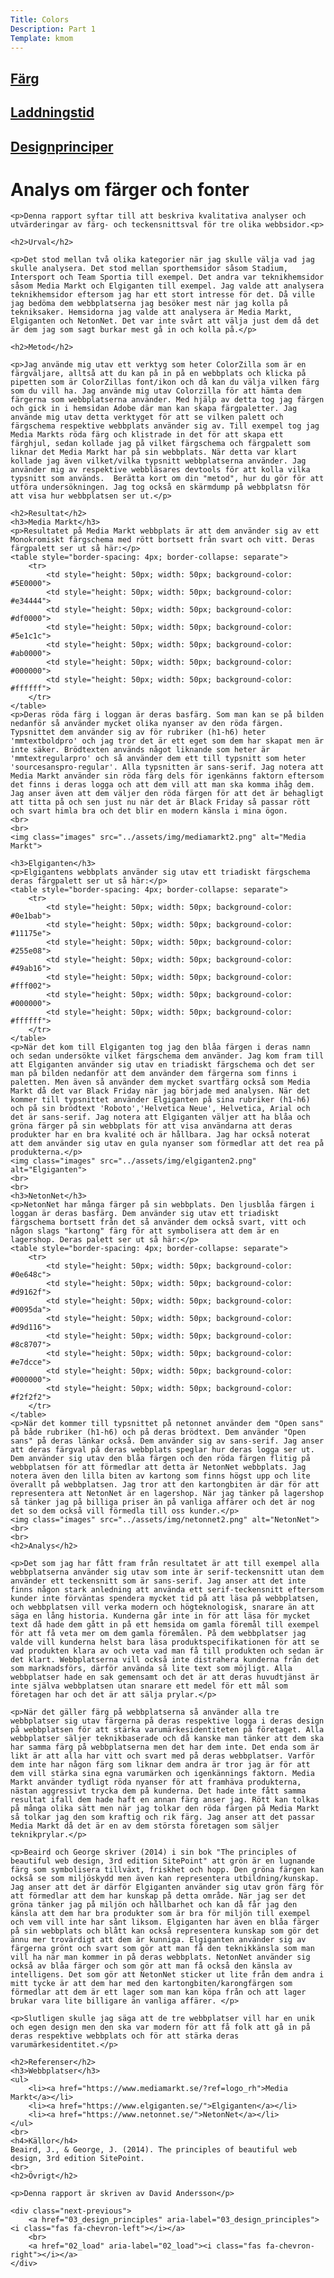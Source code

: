 ```yaml
---
Title: Colors
Description: Part 1
Template: kmom
---
```

<div class="sidebar">
    <h2><a href="01_colors">Färg</a></h2>
    <h2><a href="02_load">Laddningstid</a></h2>
    <h2><a href="03_design_principles">Designprinciper</a></h2>
</div>

<div class="report">
    <h1>Analys om färger och fonter</h1>

    <p>Denna rapport syftar till att beskriva kvalitativa analyser och utvärderingar av färg- och teckensnittsval för tre olika webbsidor.<p>

    <h2>Urval</h2>

    <p>Det stod mellan två olika kategorier när jag skulle välja vad jag skulle analysera. Det stod mellan sporthemsidor såsom Stadium, Intersport och Team Sportia till exempel. Det andra var teknikhemsidor såsom Media Markt och Elgiganten till exempel. Jag valde att analysera teknikhemsidor eftersom jag har ett stort intresse för det. Då ville jag bedöma dem webbplatserna jag besöker mest när jag kolla på tekniksaker. Hemsidorna jag valde att analysera är Media Markt, Elgiganten och NetonNet. Det var inte svårt att välja just dem då det är dem jag som sagt burkar mest gå in och kolla på.</p>

    <h2>Metod</h2>

    <p>Jag använde mig utav ett verktyg som heter ColorZilla som är en färgväljare, alltså att du kan på in på en webbplats och klicka på pipetten som är ColorZillas font/ikon och då kan du välja vilken färg som du vill ha. Jag använde mig utav Colorzilla för att hämta dem färgerna som webbplatserna använder. Med hjälp av detta tog jag färgen och gick in i hemsidan Adobe där man kan skapa färgpaletter. Jag använde mig utav detta verktyget för att se vilken palett och färgschema respektive webbplats använder sig av. Till exempel tog jag Media Markts röda färg och klistrade in det för att skapa ett färghjul, sedan kollade jag på vilket färgschema och färgpalett som liknar det Media Markt har på sin webbplats. När detta var klart kollade jag även vilket/vilka typsnitt webbplatserna använder. Jag använder mig av respektive webbläsares devtools för att kolla vilka typsnitt som används.  Berätta kort om din "metod", hur du gör för att utföra undersökningen. Jag tog också en skärmdump på webbplatsn för att visa hur webbplatsen ser ut.</p>

    <h2>Resultat</h2>
    <h3>Media Markt</h3>
    <p>Resultatet på Media Markt webbplats är att dem använder sig av ett Monokromiskt färgschema med rött bortsett från svart och vitt. Deras färgpalett ser ut så här:</p>
    <table style="border-spacing: 4px; border-collapse: separate">
        <tr>
            <td style="height: 50px; width: 50px; background-color: #5E0000">
            <td style="height: 50px; width: 50px; background-color: #e34444">
            <td style="height: 50px; width: 50px; background-color: #df0000">
            <td style="height: 50px; width: 50px; background-color: #5e1c1c">
            <td style="height: 50px; width: 50px; background-color: #ab0000">
            <td style="height: 50px; width: 50px; background-color: #000000">
            <td style="height: 50px; width: 50px; background-color: #ffffff">
        </tr>
    </table>
    <p>Deras röda färg i loggan är deras basfärg. Som man kan se på bilden nedanför så använder mycket olika nyanser av den röda färgen. Typsnittet dem använder sig av för rubriker (h1-h6) heter 'mmtextboldpro' och jag tror det är ett eget som dem har skapat men är inte säker. Brödtexten används något liknande som heter är 'mmtextregularpro' och så använder dem ett till typsnitt som heter 'sourcesanspro-regular'. Alla typsnitten är sans-serif. Jag notera att Media Markt använder sin röda färg dels för igenkänns faktorn eftersom det finns i deras logga och att dem vill att man ska komma ihåg dem. Jag anser även att dem väljer den röda färgen för att det är behagligt att titta på och sen just nu när det är Black Friday så passar rött och svart himla bra och det blir en modern känsla i mina ögon.
    <br>
    <br>
    <img class="images" src="../assets/img/mediamarkt2.png" alt="Media Markt">

    <h3>Elgiganten</h3>
    <p>Elgigantens webbplats använder sig utav ett triadiskt färgschema deras färgpalett ser ut så här:</p>
    <table style="border-spacing: 4px; border-collapse: separate">
        <tr>
            <td style="height: 50px; width: 50px; background-color: #0e1bab">
            <td style="height: 50px; width: 50px; background-color: #11175e">
            <td style="height: 50px; width: 50px; background-color: #255e08">
            <td style="height: 50px; width: 50px; background-color: #49ab16">
            <td style="height: 50px; width: 50px; background-color: #fff002">
            <td style="height: 50px; width: 50px; background-color: #000000">
            <td style="height: 50px; width: 50px; background-color: #ffffff">
        </tr>
    </table>
    <p>När det kom till Elgiganten tog jag den blåa färgen i deras namn och sedan undersökte vilket färgschema dem använder. Jag kom fram till att Elgiganten använder sig utav en triadiskt färgschema och det ser man på bilden nedanför att dem använder dem färgerna som finns i paletten. Men även så använder dem mycket svartfärg också som Media Markt då det var Black Friday när jag började med analysen. När det kommer till typsnittet använder Elgiganten på sina rubriker (h1-h6) och på sin brödtext 'Roboto','Helvetica Neue', Helvetica, Arial och det är sans-serif. Jag notera att Elgiganten väljer att ha blåa och gröna färger på sin webbplats för att visa användarna att deras produkter har en bra kvalité och är hållbara. Jag har också noterat att dem använder sig utav en gula nyanser som förmedlar att det rea på produkterna.</p>
    <img class="images" src="../assets/img/elgiganten2.png" alt="Elgiganten">
    <br>
    <br>
    <h3>NetonNet</h3>
    <p>NetonNet har många färger på sin webbplats. Den ljusblåa färgen i loggan är deras basfärg. Dem använder sig utav ett triadiskt färgschema bortsett från det så använder dem också svart, vitt och någon slags "kartong" färg för att symbolisera att dem är en lagershop. Deras palett ser ut så här:</p>
    <table style="border-spacing: 4px; border-collapse: separate">
        <tr>
            <td style="height: 50px; width: 50px; background-color: #0e648c">
            <td style="height: 50px; width: 50px; background-color: #d9162f">
            <td style="height: 50px; width: 50px; background-color: #0095da">
            <td style="height: 50px; width: 50px; background-color: #d9d116">
            <td style="height: 50px; width: 50px; background-color: #8c8707">
            <td style="height: 50px; width: 50px; background-color: #e7dcce">
            <td style="height: 50px; width: 50px; background-color: #000000">
            <td style="height: 50px; width: 50px; background-color: #f2f2f2">
        </tr>
    </table>
    <p>När det kommer till typsnittet på netonnet använder dem "Open sans" på både rubriker (h1-h6) och på deras brödtext. Dem använder "Open sans" på deras länkar också. Dem använder sig av sans-serif. Jag anser att deras färgval på deras webbplats speglar hur deras logga ser ut. Dem använder sig utav den blåa färgen och den röda färgen flitig på webbplatsen för att förmedlar att detta är NetonNet webbplats. Jag notera även den lilla biten av kartong som finns högst upp och lite överallt på webbplatsen. Jag tror att den kartongbiten är där för att representera att NetonNet är en lagershop. När jag tänker på lagershop så tänker jag på billiga priser än på vanliga affärer och det är nog det so dem också vill förmedla till oss kunder.</p>
    <img class="images" src="../assets/img/netonnet2.png" alt="NetonNet">
    <br>
    <br>
    <h2>Analys</h2>

    <p>Det som jag har fått fram från resultatet är att till exempel alla webbplatserna använder sig utav som inte är serif-teckensnitt utan dem använder ett teckensnitt som är sans-serif. Jag anser att det inte finns någon stark anledning att använda ett serif-teckensnitt eftersom kunder inte förväntas spendera mycket tid på att läsa på webbplatsen, och webbplatsen vill verka modern och högteknologisk, snarare än att säga en lång historia. Kunderna går inte in för att läsa för mycket text då hade dem gått in på ett hemsida om gamla föremål till exempel för att få veta mer om dem gamla föremålen. På dem webbplatser jag valde vill kunderna helst bara läsa produktspecifikationen för att se vad produkten klara av och veta vad man få till produkten och sedan är det klart. Webbplatserna vill också inte distrahera kunderna från det som marknadsförs, därför använda så lite text som möjligt. Alla webbplatser hade en sak gemensamt och det är att deras huvudtjänst är inte själva webbplatsen utan snarare ett medel för ett mål som företagen har och det är att sälja prylar.</p>

    <p>När det gäller färg på webbplatserna så använder alla tre webbplatser sig utav färgerna på deras respektive logga i deras design på webbplatsen för att stärka varumärkesidentiteten på företaget. Alla webbplatser säljer teknikbaserade och då kanske man tänker att dem ska har samma färg på webbplatserna men det har dem inte. Det enda som är likt är att alla har vitt och svart med på deras webbplatser. Varför dem inte har någon färg som liknar dem andra är tror jag är för att dem vill stärka sina egna varumärken och igenkännings faktorn. Media Markt använder tydligt röda nyanser för att framhäva produkterna, nästan aggressivt trycka dem på kunderna. Det hade inte fått samma resultat ifall dem hade haft en annan färg anser jag. Rött kan tolkas på många olika sätt men när jag tolkar den röda färgen på Media Markt så tolkar jag den som kraftig och rik färg. Jag anser att det passar Media Markt då det är en av dem största företagen som säljer teknikprylar.</p>

    <p>Beaird och George skriver (2014) i sin bok "The principles of beautiful web design, 3rd edition SitePoint" att grön är en lugnande färg som symbolisera tillväxt, friskhet och hopp. Den gröna färgen kan också se som miljöskydd men även kan representera utbildning/kunskap. Jag anser att det är därför Elgiganten använder sig utav grön färg för att förmedlar att dem har kunskap på detta område. När jag ser det gröna tänker jag på miljön och hållbarhet och kan då får jag den känsla att dem har bra produkter som är bra för miljön till exempel och vem vill inte har sånt liksom. Elgiganten har även en blåa färger på sin webbplats och blått kan också representera kunskap som gör det ännu mer trovärdigt att dem är kunniga. Elgiganten använder sig av färgerna grönt och svart som gör att man få den teknikkänsla som man vill ha när man kommer in på deras webbplats. NetonNet använder sig också av blåa färger och som gör att man få också den känsla av intelligens. Det som gör att NetonNet sticker ut lite från dem andra i mitt tycke är att dem har med den kartongbiten/karongfärgen som förmedlar att dem är ett lager som man kan köpa från och att lager brukar vara lite billigare än vanliga affärer. </p>

    <p>Slutligen skulle jag säga att de tre webbplatser vill har en unik och egen design men den ska var modern för att få folk att gå in på deras respektive webbplats och för att stärka deras varumärkesidentitet.</p>

    <h2>Referenser</h2>
    <h3>Webbplatser</h3>
    <ul>
        <li><a href="https://www.mediamarkt.se/?ref=logo_rh">Media Markt</a></li>
        <li><a href="https://www.elgiganten.se/">Elgiganten</a></li>
        <li><a href="https://www.netonnet.se/">NetonNet</a></li>
    </ul>
    <br>
    <h4>Källor</h4>
    Beaird, J., & George, J. (2014). The principles of beautiful web design, 3rd edition SitePoint.
    <br>
    <h2>Övrigt</h2>

    <p>Denna rapport är skriven av David Andersson</p>

    <div class="next-previous">
        <a href="03_design_principles" aria-label="03_design_principles"><i class="fas fa-chevron-left"></i></a>
        <br>
        <a href="02_load" aria-label="02_load"><i class="fas fa-chevron-right"></i></a>
    </div>
</div>
